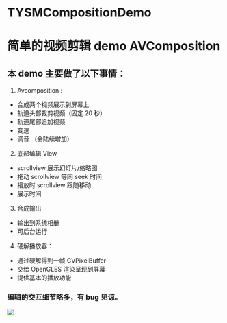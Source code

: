 # TYSMCompositionDemo
# 简单的视频剪辑 demo AVComposition 

## 本 demo 主要做了以下事情：
1. Avcomposition :
  * 合成两个视频展示到屏幕上
  * 轨道头部裁剪视频（固定 20 秒）
  * 轨道尾部追加视频
  * 变速
  * 调音
  （会陆续增加）

2. 底部编辑 View
  * scrollview 展示幻灯片/缩略图
  * 拖动 scrollview 等同 seek 时间
  * 播放时 scrollview 跟随移动
  * 展示时间

3. 合成输出
  * 输出到系统相册
  * 可后台运行

4. 硬解播放器：
  * 通过硬解得到一帧 CVPixelBuffer 
  * 交给 OpenGLES 渲染呈现到屏幕
  * 提供基本的播放功能


### 编辑的交互细节略多，有 bug 见谅。

![](https://github.com/cookies-J/TYSMCompositionDemo/blob/master/demo.gif)



